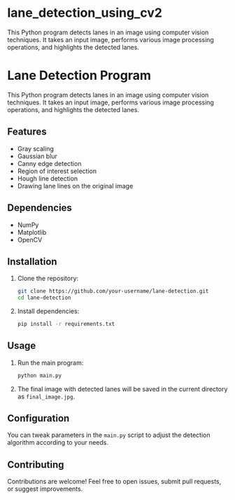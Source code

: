 # lane_detection_using_cv2
This Python program detects lanes in an image using computer vision techniques. It takes an input image, performs various image processing operations, and highlights the detected lanes.


# Lane Detection Program

This Python program detects lanes in an image using computer vision techniques. It takes an input image, performs various image processing operations, and highlights the detected lanes.

## Features
- Gray scaling
- Gaussian blur
- Canny edge detection
- Region of interest selection
- Hough line detection
- Drawing lane lines on the original image

## Dependencies
- NumPy
- Matplotlib
- OpenCV

## Installation
1. Clone the repository:

    ```bash
    git clone https://github.com/your-username/lane-detection.git
    cd lane-detection
    ```

2. Install dependencies:

    ```bash
    pip install -r requirements.txt
    ```

## Usage
1. Run the main program:

    ```bash
    python main.py
    ```

2. The final image with detected lanes will be saved in the current directory as `final_image.jpg`.

## Configuration
You can tweak parameters in the `main.py` script to adjust the detection algorithm according to your needs.

## Contributing
Contributions are welcome! Feel free to open issues, submit pull requests, or suggest improvements.
